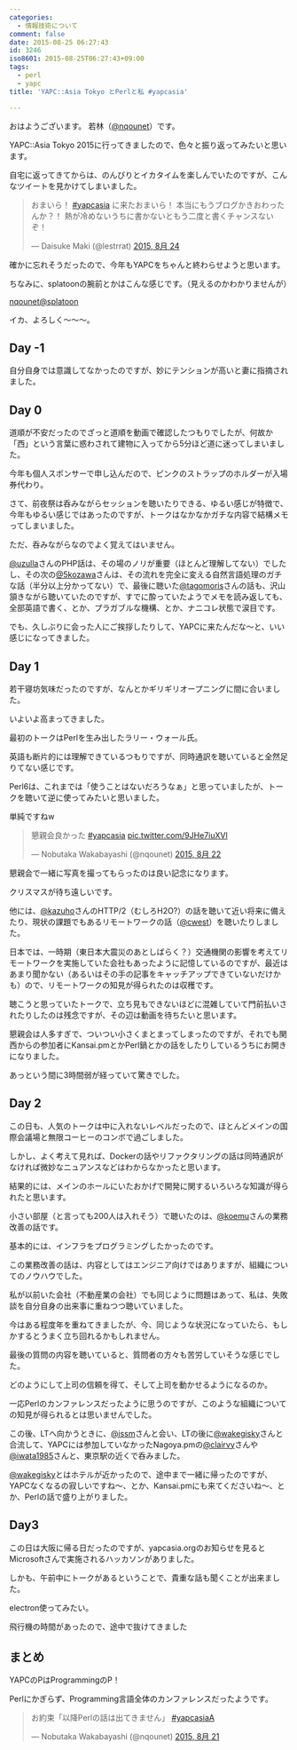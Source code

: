 ```yaml
---
categories:
  - 情報技術について
comment: false
date: 2015-08-25 06:27:43
id: 3246
iso8601: 2015-08-25T06:27:43+09:00
tags:
  - perl
  - yapc
title: 'YAPC::Asia Tokyo とPerlと私 #yapcasia'

---
```


<p>おはようございます。
若林（<a href="https://twitter.com/nqounet">@nqounet</a>）です。</p>

<p>YAPC::Asia Tokyo 2015に行ってきましたので、色々と振り返ってみたいと思います。</p>



<p>自宅に返ってきてからは、のんびりとイカタイムを楽しんでいたのですが、こんなツイートを見かけてしまいました。</p>

<blockquote class="twitter-tweet" lang="ja"><p lang="ja" dir="ltr">おまいら！ <a href="https://twitter.com/hashtag/yapcasia?src=hash">#yapcasia</a> に来たおまいら！ 本当にもうブログかきおわったんか？！ 熱が冷めないうちに書かないともう二度と書くチャンスないぞ！</p>&mdash; Daisuke Maki (@lestrrat) <a href="https://twitter.com/lestrrat/status/635806694606422017">2015, 8月 24</a></blockquote>

<script async src="//platform.twitter.com/widgets.js" charset="utf-8"></script>

<p>確かに忘れそうだったので、今年もYAPCをちゃんと終わらせようと思います。</p>

<p>ちなみに、splatoonの腕前とかはこんな感じです。（見えるのかわかりませんが）</p>

<p><a href="https://splatoon.nintendo.net/profile/749e890fb5d2a630e995c1becd930820">nqounet@splatoon</a></p>

<p>イカ、よろしく〜〜〜。</p>

<h2>Day -1</h2>

<p>自分自身では意識してなかったのですが、妙にテンションが高いと妻に指摘されました。</p>

<h2>Day 0</h2>

<p>道順が不安だったのでざっと道順を動画で確認したつもりでしたが、何故か「西」という言葉に惑わされて建物に入ってから5分ほど道に迷ってしまいました。</p>

<p>今年も個人スポンサーで申し込んだので、ピンクのストラップのホルダーが入場券代わり。</p>

<p>さて、前夜祭は呑みながらセッションを聴いたりできる、ゆるい感じが特徴で、今年もゆるい感じではあったのですが、トークはなかなかガチな内容で結構メモってしまいました。</p>

<p>ただ、呑みながらなのでよく覚えてはいません。</p>

<p><a href="https://twitter.com/uzulla">@uzulla</a>さんのPHP話は、その場のノリが重要（ほとんど理解してない）でしたし、その次の<a href="https://twitter.com/5kozawa">@5kozawa</a>さんは、その流れを完全に変える自然言語処理のガチな話（半分以上分かってない）で、最後に聴いた<a href="https://twitter.com/tagomoris">@tagomoris</a>さんの話も、沢山頷きながら聴いていたのですが、すでに酔っていたようでメモを読み返しても、全部英語で書く、とか、プラガブルな機構、とか、ナニコレ状態で涙目です。</p>

<p>でも、久しぶりに会った人にご挨拶したりして、YAPCに来たんだな〜と、いい感じになってきました。</p>

<h2>Day 1</h2>

<p>若干寝坊気味だったのですが、なんとかギリギリオープニングに間に合いました。</p>

<p>いよいよ高まってきました。</p>

<p>最初のトークはPerlを生み出したラリー・ウォール氏。</p>

<p>英語も断片的には理解できているつもりですが、同時通訳を聴いていると全然足りてない感じです。</p>

<p>Perl6は、これまでは「使うことはないだろうなぁ」と思っていましたが、トークを聴いて逆に使ってみたいと思いました。</p>

<p>単純ですねw</p>

<blockquote class="twitter-tweet" lang="ja"><p lang="ja" dir="ltr">懇親会良かった <a href="https://twitter.com/hashtag/yapcasia?src=hash">#yapcasia</a> <a href="http://t.co/9JHe7iuXVl">pic.twitter.com/9JHe7iuXVl</a></p>&mdash; Nobutaka Wakabayashi (@nqounet) <a href="https://twitter.com/nqounet/status/634914782722678784">2015, 8月 22</a></blockquote>

<script async src="//platform.twitter.com/widgets.js" charset="utf-8"></script>

<p>懇親会で一緒に写真を撮ってもらったのは良い記念になります。</p>

<p>クリスマスが待ち遠しいです。</p>

<p>他には、<a href="https://twitter.com/kazuho">@kazuho</a>さんのHTTP/2（むしろH2O?）の話を聴いて近い将来に備えたり、現状の課題でもあるリモートワークの話（<a href="https://github.com/cwest">@cwest</a>）を聴いたりしました。</p>

<p>日本では、一時期（東日本大震災のあとしばらく？）交通機関の影響を考えてリモートワークを実施していた会社もあったように記憶しているのですが、最近はあまり聞かない（あるいはその手の記事をキャッチアップできていないだけかも）ので、リモートワークの知見が得られたのは収穫です。</p>

<p>聴こうと思っていたトークで、立ち見もできないほどに混雑していて門前払いされたりしたのは残念ですが、その辺は動画を待ちたいと思います。</p>

<p>懇親会は人多すぎで、ついつい小さくまとまってしまったのですが、それでも関西からの参加者にKansai.pmとかPerl鍋とかの話をしたりしているうちにお開きになりました。</p>

<p>あっという間に3時間弱が経っていて驚きでした。</p>

<h2>Day 2</h2>

<p>この日も、人気のトークは中に入れないレベルだったので、ほとんどメインの国際会議場と無限コーヒーのコンボで過ごしました。</p>

<p>しかし、よく考えて見れば、Dockerの話やリファクタリングの話は同時通訳がなければ微妙なニュアンスなどはわからなかったと思います。</p>

<p>結果的には、メインのホールにいたおかげで開発に関するいろいろな知識が得られたと思います。</p>

<p>小さい部屋（と言っても200人は入れそう）で聴いたのは、<a href="https://twitter.com/koemu">@koemu</a>さんの業務改善の話です。</p>

<p>基本的には、インフラをプログラミングしたかったのです。</p>

<p>この業務改善の話は、内容としてはエンジニア向けではありますが、組織についてのノウハウでした。</p>

<p>私が以前いた会社（不動産業の会社）でも同じように問題はあって、私は、失敗談を自分自身の出来事に重ねつつ聴いていました。</p>

<p>今はある程度年を重ねてきましたが、今、同じような状況になっていたら、もしかするとうまく立ち回れるかもしれません。</p>

<p>最後の質問の内容を聴いていると、質問者の方々も苦労していそうな感じでした。</p>

<p>どのようにして上司の信頼を得て、そして上司を動かせるようになるのか。</p>

<p>一応Perlのカンファレンスだったように思うのですが、このような組織についての知見が得られるとは思いませんでした。</p>

<p>この後、LTへ向かうときに、<a href="https://twitter.com/issm">@issm</a>さんと会い、LTの後に<a href="https://twitter.com/wakegisky">@wakegisky</a>さんと合流して、YAPCには参加していなかったNagoya.pmの<a href="https://twitter.com/clairvy">@clairvy</a>さんや<a href="https://twitter.com/iwata1985">@iwata1985</a>さんと、東京駅の近くで呑みました。</p>

<p><a href="https://twitter.com/wakegisky">@wakegisky</a>とはホテルが近かったので、途中まで一緒に帰ったのですが、YAPCなくなるの寂しいですね〜、とか、Kansai.pmにも来てくださいね〜、とか、Perlの話で盛り上がりました。</p>

<h2>Day3</h2>

<p>この日は大阪に帰る日だったのですが、yapcasia.orgのお知らせを見るとMicrosoftさんで実施されるハッカソンがありました。</p>

<p>しかも、午前中にトークがあるということで、貴重な話も聞くことが出来ました。</p>

<p>electron使ってみたい。</p>

<p>飛行機の時間があったので、途中で抜けてきました</p>

<h2>まとめ</h2>

<p>YAPCのPはProgrammingのP！</p>

<p>Perlにかぎらず、Programming言語全体のカンファレンスだったようです。</p>

<blockquote class="twitter-tweet" lang="ja"><p lang="ja" dir="ltr">お約束「以降Perlの話は出てきません」 <a href="https://twitter.com/hashtag/yapcasiaA?src=hash">#yapcasiaA</a></p>&mdash; Nobutaka Wakabayashi (@nqounet) <a href="https://twitter.com/nqounet/status/634621952779358208">2015, 8月 21</a></blockquote>

<script async src="//platform.twitter.com/widgets.js" charset="utf-8"></script>
    	